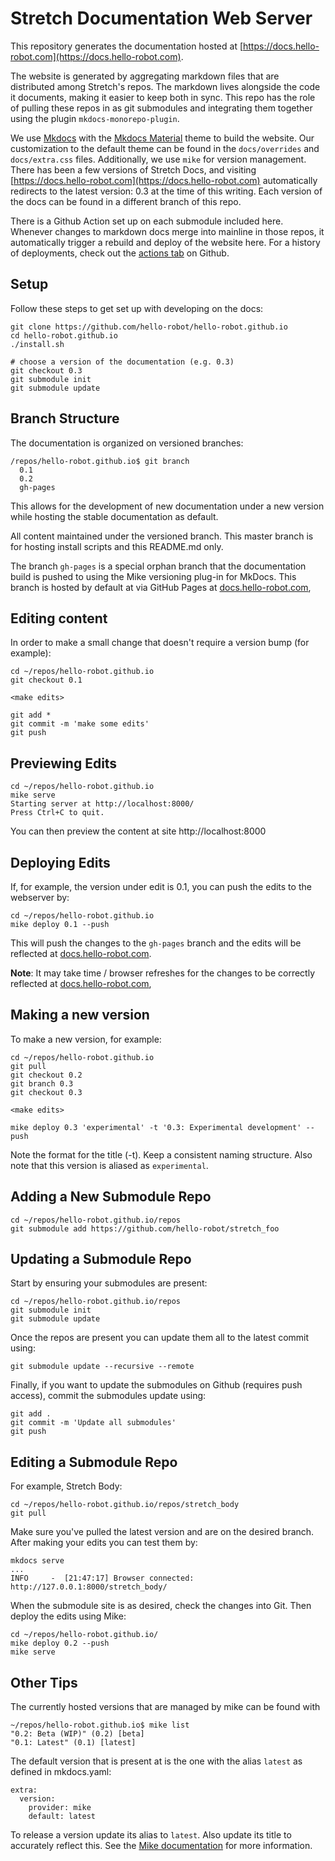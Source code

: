 # Stretch Documentation Web Server

This repository generates the documentation hosted at [https://docs.hello-robot.com](https://docs.hello-robot.com).

The website is generated by aggregating markdown files that are distributed among Stretch's repos. The markdown lives alongside the code it documents, making it easier to keep both in sync. This repo has the role of pulling these repos in as git submodules and integrating them together using the plugin `mkdocs-monorepo-plugin`.

We use [Mkdocs](https://www.mkdocs.org/) with the [Mkdocs Material](https://squidfunk.github.io/mkdocs-material/) theme to build the website. Our customization to the default theme can be found in the `docs/overrides` and `docs/extra.css` files. Additionally, we use `mike` for version management. There has been a few versions of Stretch Docs, and visiting [https://docs.hello-robot.com](https://docs.hello-robot.com) automatically redirects to the latest version: 0.3 at the time of this writing. Each version of the docs can be found in a different branch of this repo.

There is a Github Action set up on each submodule included here. Whenever changes to markdown docs merge into mainline in those repos, it automatically trigger a rebuild and deploy of the website here. For a history of deployments, check out the [actions tab](https://github.com/hello-robot/hello-robot.github.io/actions) on Github.

## Setup

Follow these steps to get set up with developing on the docs:

```
git clone https://github.com/hello-robot/hello-robot.github.io
cd hello-robot.github.io
./install.sh

# choose a version of the documentation (e.g. 0.3)
git checkout 0.3
git submodule init
git submodule update
```

## Branch Structure
The documentation is organized on versioned branches:
```commandline
/repos/hello-robot.github.io$ git branch
  0.1
  0.2
  gh-pages
```
This allows for the development of new documentation under a new version while hosting the stable documentation as default.

All content maintained under the versioned branch. This master branch is for hosting install scripts and this README.md only.

The branch `gh-pages` is a special orphan branch that the documentation build is pushed to using the Mike versioning plug-in for MkDocs. This branch is hosted by default at via GitHub Pages at [docs.hello-robot.com](docs.hello-robot.com),
## Editing content
In order to make a small change that doesn't require a version bump (for example):
```commandline
cd ~/repos/hello-robot.github.io
git checkout 0.1

<make edits>

git add *
git commit -m 'make some edits'
git push
```

## Previewing Edits

```commandline
cd ~/repos/hello-robot.github.io
mike serve
Starting server at http://localhost:8000/
Press Ctrl+C to quit.
```
You can then preview the content at site http://localhost:8000
## Deploying Edits
If, for example, the version under edit is 0.1, you can push the edits to the webserver by:
```commandline
cd ~/repos/hello-robot.github.io
mike deploy 0.1 --push
```
This will push the changes to the `gh-pages` branch and the edits will be reflected at [docs.hello-robot.com](docs.hello-robot.com). 

**Note**: It may take time / browser refreshes for the changes to be correctly reflected at [docs.hello-robot.com](docs.hello-robot.com),

## Making a new version
To make a new version, for example:
```commandline
cd ~/repos/hello-robot.github.io
git pull
git checkout 0.2
git branch 0.3
git checkout 0.3

<make edits>

mike deploy 0.3 'experimental' -t '0.3: Experimental development' --push
```

Note the format for the title (-t). Keep a consistent naming structure. Also note that this version is aliased as `experimental`. 
## Adding a New Submodule Repo
```commandline
cd ~/repos/hello-robot.github.io/repos
git submodule add https://github.com/hello-robot/stretch_foo
```

## Updating a Submodule Repo
Start by ensuring your submodules are present:

```
cd ~/repos/hello-robot.github.io/repos
git submodule init
git submodule update
```

Once the repos are present you can update them all to the latest commit using:

```
git submodule update --recursive --remote
```

Finally, if you want to update the submodules on Github (requires push access), commit the submodules update using:

```
git add .
git commit -m 'Update all submodules'
git push
```

## Editing a Submodule Repo
For example, Stretch Body:

```commandline
cd ~/repos/hello-robot.github.io/repos/stretch_body
git pull
```
Make sure you've pulled the latest version and are on the desired branch. After making your edits you can test them by:
```commandline
mkdocs serve
...
INFO     -  [21:47:17] Browser connected: http://127.0.0.1:8000/stretch_body/
```
When the submodule site is as desired, check the changes into Git. Then deploy the edits using Mike:
```commandline
cd ~/repos/hello-robot.github.io/
mike deploy 0.2 --push
mike serve
```
## Other Tips
The currently hosted versions that are managed by mike can be found with
```commandline
~/repos/hello-robot.github.io$ mike list
"0.2: Beta (WIP)" (0.2) [beta]
"0.1: Latest" (0.1) [latest]
```
The default version that is present at is the one with the alias `latest` as defined in mkdocs.yaml:
```commandline
extra:
  version:
    provider: mike
    default: latest
```
To release a version update its alias to `latest`. Also update its title to accurately reflect this. See the [Mike documentation](https://pypi.org/project/mike/) for more information.

